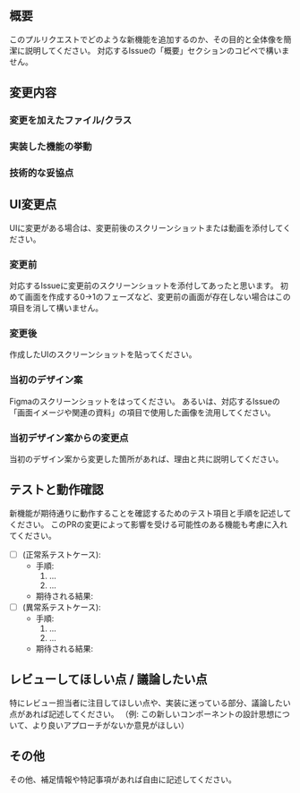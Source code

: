 <!-- タイトルの例:  [Issue17] Feature: 管理画面の予約確認・作成用の部品を作成 -->

<!-- 必須 -->
## 概要
このプルリクエストでどのような新機能を追加するのか、その目的と全体像を簡潔に説明してください。
対応するIssueの「概要」セクションのコピペで構いません。

## 変更内容
### 変更を加えたファイル/クラス

### 実装した機能の挙動

### 技術的な妥協点


<!-- UIに変更があれば必須 -->
## UI変更点
UIに変更がある場合は、変更前後のスクリーンショットまたは動画を添付してください。

### 変更前
対応するIssueに変更前のスクリーンショットを添付してあったと思います。
初めて画面を作成する0→1のフェーズなど、変更前の画面が存在しない場合はこの項目を消して構いません。

### 変更後
作成したUIのスクリーンショットを貼ってください。

### 当初のデザイン案
Figmaのスクリーンショットをはってください。
あるいは、対応するIssueの「画面イメージや関連の資料」の項目で使用した画像を流用してください。

### 当初デザイン案からの変更点
当初のデザイン案から変更した箇所があれば、理由と共に説明してください。


<!-- 推奨 -->
## テストと動作確認
新機能が期待通りに動作することを確認するためのテスト項目と手順を記述してください。
このPRの変更によって影響を受ける可能性のある機能も考慮に入れてください。
- [ ] (正常系テストケース):
    - 手順:
        1. ...
        2. ...
    - 期待される結果:
- [ ] (異常系テストケース):
    - 手順:
        1. ...
        2. ...
    - 期待される結果:


<!-- 任意 -->
## レビューしてほしい点 / 議論したい点
特にレビュー担当者に注目してほしい点や、実装に迷っている部分、議論したい点があれば記述してください。
（例: この新しいコンポーネントの設計思想について、より良いアプローチがないか意見がほしい）

## その他
その他、補足情報や特記事項があれば自由に記述してください。